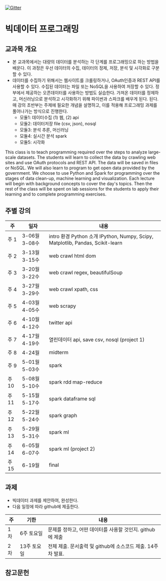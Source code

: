 [![Gitter](https://badges.gitter.im/smu405/s.svg)](https://gitter.im/smu405/s?utm_source=badge&utm_medium=badge&utm_campaign=pr-badge)

# 빅데이터 프로그래밍

## 교과목 개요

* 본 교과목에서는 대량의 데이터를 분석하는 각 단계를 프로그래밍으로 하는 방법을 배운다.
이 과정은 우선 데이터의 수집, 데이터의 정제, 저장, 분석 및 시각화로 구분할 수
있다.
* 데이터를 수집하기 위해서는 웹사이트를 크롤링하거나, OAuth인증과 REST API를 사용할 수 있다.
수집된 데이터는 파일 또는 NoSQL을 사용하여 저장할 수 있다.
정부에서 제공하는 오픈데이터를 사용하는 방법도 실습한다.
가져온 데이터를 정제하고, 머신러닝으로 분석하고 시각화하기 위해 파이썬과 스파크를 배우게 된다.
된다. 매 강의 초반부는 주제에 필요한 개념을 설명하고, 이를 적용해 프로그래밍 과제를 풀어나가는 방식으로 진행한다.
    * 모듈1: 데이터수집 (1) 웹, (2) api
    * 모듈2: 데이터저장 file (csv, json), nosql
    * 모듈3: 분석 추론, 머신러닝
    * 모듈4: 실시간 분석 spark
    * 모듈5: 시각화

This class is to teach programming required over the steps to analyze large-scale datasets.
The students will learn to collect the data by crawling web sites and use OAuth protocols and REST API.
The data will be saved in files or NoSQL.
We will also learn to program to get open data provided by the government.
We choose to use Python and Spark for programming over the stages of data clean-up, machine learning and visualization.
Each lecture will begin with background concepts to cover the day's topics.
Then the rest of the class will be spent on lab sessions for the students to apply their learning and to complete programming exercises.

## 주별 강의

주 | 일자 | 내용
-----|-----|-----
주 1 | 3-06월 3-08수 | intro 환경 Python 소개 IPython, Numpy, Scipy, Matplotlib, Pandas, Scikit-learn
주 2 | 3-13월 3-15수 | web crawl html dom
주 3 | 3-20월 3-22수 | web crawl regex, beautifulSoup
주 4 | 3-27월 3-29수 | web crawl xpath, css
주 5 | 4-03월 4-05수 | web scrapy
주 6 | 4-10월 4-12수 | twitter api
주 7 | 4-17월 4-19수 | 열린데이터 api, save csv, nosql (project 1)
주 8 | 4-24월 | midterm
주 9 | 5-01월 5-03수 | spark 
주 10 | 5-08월 5-10수 | spark rdd map-reduce 
주 11 | 5-15월 5-17수 | spark dataframe sql
주 12 | 5-22월 5-24수 | spark graph
주 13 | 5-29월 5-31수 | spark ml
주 14 | 6-05월 6-07수 | spark ml (project 2)
주 15 | 6-19월 | final

## 과제
* 빅데이터 과제를 제안하여, 완성한다.
* 다음 일정에 따라 github에 제출한다.

주 | 기한 | 내용
-----|-----|-----
1차 | 6주 토요일 | 문제를 정하고, 어떤 데이터를 사용할 것인지. github에 제출
2차 | 13주 토요일 | 전체 제출. 문서출력 및 github에 소스코드 제출. 14주차 발표.

## 참고문헌

